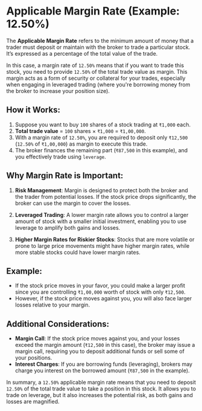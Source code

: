 # Applicable Margin Rate (Example: 12.50%)

The **Applicable Margin Rate** refers to the minimum amount of money that a trader must deposit or maintain with the broker to trade a particular stock. It’s expressed as a percentage of the total value of the trade.

In this case, a margin rate of `12.50%` means that if you want to trade this stock, you need to provide `12.50%` of the total trade value as margin. This margin acts as a form of security or collateral for your trades, especially when engaging in leveraged trading (where you're borrowing money from the broker to increase your position size).

## How it Works:

1. Suppose you want to buy `100` shares of a stock trading at `₹1,000` each.
2. **Total trade value** = `100` shares × `₹1,000` = `₹1,00,000`.
3. With a margin rate of `12.50%`, you are required to deposit only `₹12,500` (`12.50%` of `₹1,00,000`) as margin to execute this trade.
4. The broker finances the remaining part (`₹87,500` in this example), and you effectively trade using `leverage`.

## Why Margin Rate is Important:

1. **Risk Management**: Margin is designed to protect both the broker and the trader from potential losses. If the stock price drops significantly, the broker can use the margin to cover the losses.

2. **Leveraged Trading**: A lower margin rate allows you to control a larger amount of stock with a smaller initial investment, enabling you to use leverage to amplify both gains and losses.

3. **Higher Margin Rates for Riskier Stocks**: Stocks that are more volatile or prone to large price movements might have higher margin rates, while more stable stocks could have lower margin rates.

## Example:

- If the stock price moves in your favor, you could make a larger profit since you are controlling `₹1,00,000` worth of stock with only `₹12,500`.
- However, if the stock price moves against you, you will also face larger losses relative to your margin.

## Additional Considerations:

- **Margin Call**: If the stock price moves against you, and your losses exceed the margin amount (`₹12,500` in this case), the broker may issue a margin call, requiring you to deposit additional funds or sell some of your positions.
- **Interest Charges**: If you are borrowing funds (leveraging), brokers may charge you interest on the borrowed amount (`₹87,500` in the example).

In summary, a `12.50%` applicable margin rate means that you need to deposit `12.50%` of the total trade value to take a position in this stock. It allows you to trade on leverage, but it also increases the potential risk, as both gains and losses are magnified.
